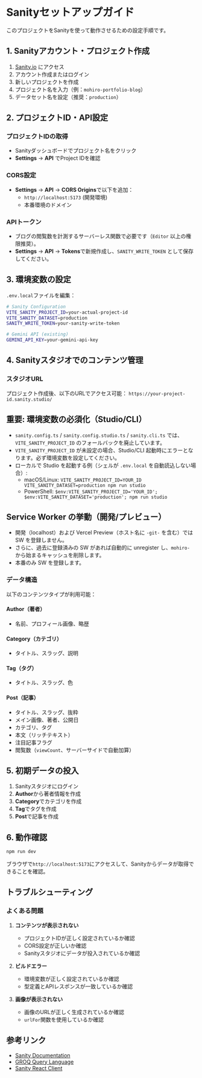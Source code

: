 # Sanityセットアップガイド

このプロジェクトをSanityを使って動作させるための設定手順です。

## 1. Sanityアカウント・プロジェクト作成

1. [Sanity.io](https://www.sanity.io/) にアクセス
2. アカウント作成またはログイン
3. 新しいプロジェクトを作成
4. プロジェクト名を入力（例：`mohiro-portfolio-blog`）
5. データセット名を設定（推奨：`production`）

## 2. プロジェクトID・API設定

### プロジェクトIDの取得
- Sanityダッシュボードでプロジェクト名をクリック
- **Settings** → **API** でProject IDを確認

### CORS設定
- **Settings** → **API** → **CORS Origins**で以下を追加：
  - `http://localhost:5173` (開発環境)
  - 本番環境のドメイン

### APIトークン
- ブログの閲覧数を計測するサーバーレス関数で必要です（`Editor` 以上の権限推奨）。
- **Settings** → **API** → **Tokens**で新規作成し、`SANITY_WRITE_TOKEN` として保存してください。

## 3. 環境変数の設定

`.env.local`ファイルを編集：

```bash
# Sanity Configuration
VITE_SANITY_PROJECT_ID=your-actual-project-id
VITE_SANITY_DATASET=production
SANITY_WRITE_TOKEN=your-sanity-write-token

# Gemini API (existing)
GEMINI_API_KEY=your-gemini-api-key
```

## 4. Sanityスタジオでのコンテンツ管理

### スタジオURL
プロジェクト作成後、以下のURLでアクセス可能：
`https://your-project-id.sanity.studio/`

## 重要: 環境変数の必須化（Studio/CLI）

- `sanity.config.ts` / `sanity.config.studio.ts` / `sanity.cli.ts` では、`VITE_SANITY_PROJECT_ID` のフォールバックを廃止しています。
- `VITE_SANITY_PROJECT_ID` が未設定の場合、Studio/CLI 起動時にエラーとなります。必ず環境変数を設定してください。
- ローカルで Studio を起動する例（シェルが `.env.local` を自動読込しない場合）:
  - macOS/Linux: `VITE_SANITY_PROJECT_ID=YOUR_ID VITE_SANITY_DATASET=production npm run studio`
  - PowerShell: `$env:VITE_SANITY_PROJECT_ID='YOUR_ID'; $env:VITE_SANITY_DATASET='production'; npm run studio`

## Service Worker の挙動（開発/プレビュー）

- 開発（localhost）および Vercel Preview（ホスト名に `-git-` を含む）では SW を登録しません。
- さらに、過去に登録済みの SW があれば自動的に unregister し、`mohiro-` から始まるキャッシュを削除します。
- 本番のみ SW を登録します。

### データ構造
以下のコンテンツタイプが利用可能：

#### Author（著者）
- 名前、プロフィール画像、略歴

#### Category（カテゴリ）
- タイトル、スラッグ、説明

#### Tag（タグ）
- タイトル、スラッグ、色

#### Post（記事）
- タイトル、スラッグ、抜粋
- メイン画像、著者、公開日
- カテゴリ、タグ
- 本文（リッチテキスト）
- 注目記事フラグ
- 閲覧数（`viewCount`、サーバーサイドで自動加算）

## 5. 初期データの投入

1. Sanityスタジオにログイン
2. **Author**から著者情報を作成
3. **Category**でカテゴリを作成
4. **Tag**でタグを作成
5. **Post**で記事を作成

## 6. 動作確認

```bash
npm run dev
```

ブラウザで`http://localhost:5173`にアクセスして、Sanityからデータが取得できることを確認。

## トラブルシューティング

### よくある問題

1. **コンテンツが表示されない**
   - プロジェクトIDが正しく設定されているか確認
   - CORS設定が正しいか確認
   - Sanityスタジオにデータが投入されているか確認

2. **ビルドエラー**
   - 環境変数が正しく設定されているか確認
   - 型定義とAPIレスポンスが一致しているか確認

3. **画像が表示されない**
   - 画像のURLが正しく生成されているか確認
   - `urlFor`関数を使用しているか確認

## 参考リンク

- [Sanity Documentation](https://www.sanity.io/docs)
- [GROQ Query Language](https://www.sanity.io/docs/groq)
- [Sanity React Client](https://www.sanity.io/docs/js-client)
